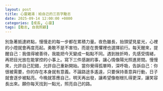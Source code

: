 ```yaml
---
layout: post
title: 心靈雞湯：給自己的三百字勵志
date: 2025-09-14 12:00:00 +0800
categories: [成長, 心靈]
tags: [勵志, 自我照顧]
---
```


別急著抵達終點，慢慢走的每一步都在累積力量。夜色雖長，抬頭望見星光，心裡的小燈就會再度亮起。勇敢不是不害怕，而是在畏懼裡也選擇前行。每天醒來，提醒自己：我值得被善待，我能把今天變成一點點不同。遇到挫折時，先感受情緒，再把目光放在能掌控的小事上。寫下三件感謝的事，讓心情像陽光照進房間。慢慢來，允許自己犯錯，允許自己重新開始。當你覺得孤單時，深呼吸，告訴自己：你很被需要，你的存在本身就有意義。不論路途多遙遠，只要保持善意與行動，日子就會逐步被點亮。今晚就答應自己，明天再出發，讓希望像樹根扎得更深，讓笑容長出來。願你每天找到一點光，照亮自己的路。
